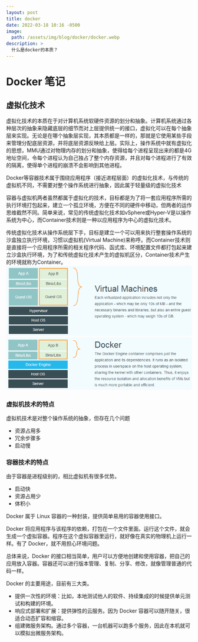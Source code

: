 ```yaml
---
layout: post
title: docker
date: 2022-03-18 10:16 -0500
image:
  path: /assets/img/blog/docker/docker.webp
description: >
  什么是docker的本质？
---
```

# Docker 笔记

## 虚拟化技术

虚拟化技术的本质在于对计算机系统软硬件资源的划分和抽象。计算机系统通过各种层次的抽象来隐藏底层的细节而对上层提供统一的接口，虚拟化可以在每个抽象层来实现。无论是在哪个抽象层实现，其本质都是一样的，那就是它使用某些手段来管理分配底层资源，并将底层资源反映给上层。实际上，操作系统中就有虚拟化的思想，MMU通过对物理内存的划分和抽象，使得给每个进程呈现出来的都是4G地址空间，令每个进程认为自己独占了整个内存资源，并且对每个进程进行了有效的隔离，使得单个进程的崩溃不会影响到其他进程。

Docker等容器技术属于围绕应用程序（接近进程层面）的虚拟化技术，与传统的虚拟机不同，不需要对整个操作系统进行抽象，因此属于轻量级的虚拟化技术

容器与虚拟机两者虽然都属于虚拟化的技术，目标都是为了将一套应用程序所需的执行环境打包起来，建立一个孤立环境，方便在不同的硬件中移动，但两者的运作思维截然不同。简单来说，常见的传统虚拟化技术如vSphere或Hyper-V是以操作系统为中心，而Container技术则是一种以应用程序为中心的虚拟化技术。

传统虚拟化技术从操作系统层下手，目标是建立一个可以用来执行整套操作系统的沙盒独立执行环境，习惯以虚拟机(Virtual Machine)来称呼。而Container技术则是直接将一个应用程序所需的相关程序代码、函式库、环境配置文件都打包起来建立沙盒执行环境，为了和传统虚拟化技术产生的虚拟机区分，Container技术产生的环境就称为Container。
![对比图1](/assets/img/blog/docker/virtualization.bfc621ce.png)
![对比图2](/assets/img/blog/docker/docker.20496661.png)
### 虚拟机技术的特点

虚拟机技术是对整个操作系统的抽象，但存在几个问题

- 资源占用多
- 冗余步骤多
- 启动慢

### 容器技术的特点

由于容器是进程级别的，相比虚拟机有很多优势。

- 启动快
- 资源占用少
- 体积小

Docker 属于 Linux 容器的一种封装，提供简单易用的容器使用接口。

Docker 将应用程序与该程序的依赖，打包在一个文件里面。运行这个文件，就会生成一个虚拟容器。程序在这个虚拟容器里运行，就好像在真实的物理机上运行一样。有了 Docker，就不用担心环境问题。

总体来说，Docker 的接口相当简单，用户可以方便地创建和使用容器，把自己的应用放入容器。容器还可以进行版本管理、复制、分享、修改，就像管理普通的代码一样。

Docker 的主要用途，目前有三大类。

- 提供一次性的环境：比如，本地测试他人的软件、持续集成的时候提供单元测试和构建的环境。
- 响应式部署和扩展：提供弹性的云服务。因为 Docker 容器可以随开随关，很适合动态扩容和缩容。
- 组建微服务架构。通过多个容器，一台机器可以跑多个服务，因此在本机就可以模拟出微服务架构。
